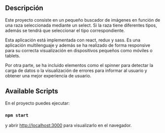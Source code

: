 ## Descripción
Este proyecto consiste en un pequeño buscador de imágenes en función de una raza seleccionada mediante un select. Si la raza tiene diferentes tipos, además se tendrá que seleccionar el tipo correspondiente.

Esta aplicación está implementada con react, redux y sass. Es una aplicación multilenguaje y además se ha realizado de forma responsive para su correcta visualización en dispositivos pequeños como móviles o tablets.

Por otra parte, se ha incluido elementos como el spinner para detectar la carga de datos o la visualización de errores para informar al usuario y obtener una mejor experiencia de usuario.


## Available Scripts

En el proyecto puedes ejecutar:

### `npm start`

y abrir [http://localhost:3000](http://localhost:3000) para visualizarlo en el navegador.


